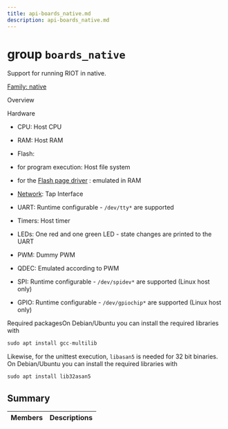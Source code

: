 ```yaml
---
title: api-boards_native.md
description: api-boards_native.md
---
```

# group `boards_native` 

Support for running RIOT in native.

[Family: native](https://github.com/RIOT-OS/RIOT/wiki/Family:-native)

Overview

Hardware

* CPU: Host CPU

* RAM: Host RAM

* Flash:

* for program execution: Host file system

* for the [Flash page driver](./doc/starlight-docs/src/content/docs/apidoc/api-undefined.md#group__drivers__periph__flashpage) : emulated in RAM

* [Network](./doc/starlight-docs/src/content/docs/apidoc/api-pkg_paho_mqtt.md#structNetwork): Tap Interface

* UART: Runtime configurable - `/dev/tty*` are supported

* Timers: Host timer

* LEDs: One red and one green LED - state changes are printed to the UART

* PWM: Dummy PWM

* QDEC: Emulated according to PWM

* SPI: Runtime configurable - `/dev/spidev*` are supported (Linux host only)

* GPIO: Runtime configurable - `/dev/gpiochip*` are supported (Linux host only)

Required packagesOn Debian/Ubuntu you can install the required libraries with

```cpp
sudo apt install gcc-multilib
```

Likewise, for the unittest execution, `libasan5` is needed for 32 bit binaries. On Debian/Ubuntu you can install the required libraries with

```cpp
sudo apt install lib32asan5
```

## Summary

 Members                        | Descriptions                                
--------------------------------|---------------------------------------------

